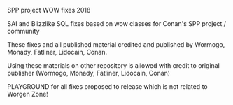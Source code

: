 SPP project WOW fixes 2018

SAI and Blizzlike SQL fixes based on wow classes for Conan's SPP project / community

These fixes and all published material credited and published by Wormogo, Monady, Fatliner, Lidocain, Conan. 

Using these materials on other repository is allowed with credit to original publisher (Wormogo, Monady, Fatliner, Lidocain, Conan)

PLAYGROUND for all fixes proposed to release which is not related to Worgen Zone!
